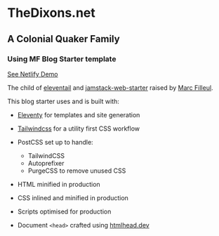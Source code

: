 # TheDixons.net
## A Colonial Quaker Family



### Using MF Blog Starter template

[See Netlify Demo](https://mf-blogstarter.netlify.app/)

The child of [eleventail](https://github.com/philhawksworth/eleventail) and [jamstack-web-starter](https://github.com/scottishstoater/jamstack-web-starter) raised by [Marc Filleul](https://www.artisanweb.dev/).

This blog starter uses and is built with:

- [Eleventy](https://11ty.dev) for templates and site generation
- [Tailwindcss](https://tailwindcss.com) for a utility first CSS workflow

- PostCSS set up to handle:

  - TailwindCSS
  - Autoprefixer
  - PurgeCSS to remove unused CSS

- HTML minified in production
- CSS inlined and minified in production
- Scripts optimised for production
- Document `<head>` crafted using [htmlhead.dev](https://htmlhead.dev)

